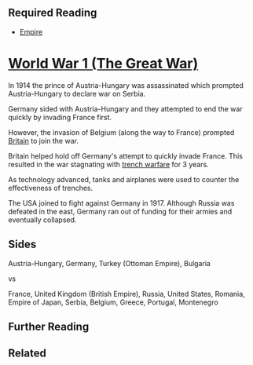 ## Required Reading
- [Empire](https://github.com/robs898/bongo/blob/master/Empire.md)

# [World War 1 (The Great War)](https://github.com/robs898/bongo/blob/master/WW1.md)
In 1914 the prince of Austria-Hungary was assassinated which prompted Austria-Hungary to declare war on Serbia.

Germany sided with Austria-Hungary and they attempted to end the war quickly by invading France first.

However, the invasion of Belgium (along the way to France) prompted [Britain](https://github.com/robs898/bongo/blob/master/Britain.md) to join the war.

Britain helped hold off Germany's attempt to quickly invade France. This resulted in the war stagnating with [trench warfare](https://github.com/robs898/bongo/blob/master/TrenchWarfare.md) for 3 years.

As technology advanced, tanks and airplanes were used to counter the effectiveness of trenches.

The USA joined to fight against Germany in 1917. Although Russia was defeated in the east, Germany ran out of funding for their armies and eventually collapsed.

## Sides
Austria-Hungary, Germany, Turkey (Ottoman Empire), Bulgaria

vs

France, United Kingdom (British Empire), Russia, United States, Romania, Empire of Japan, Serbia, Belgium, Greece, Portugal, Montenegro 

## Further Reading

## Related

